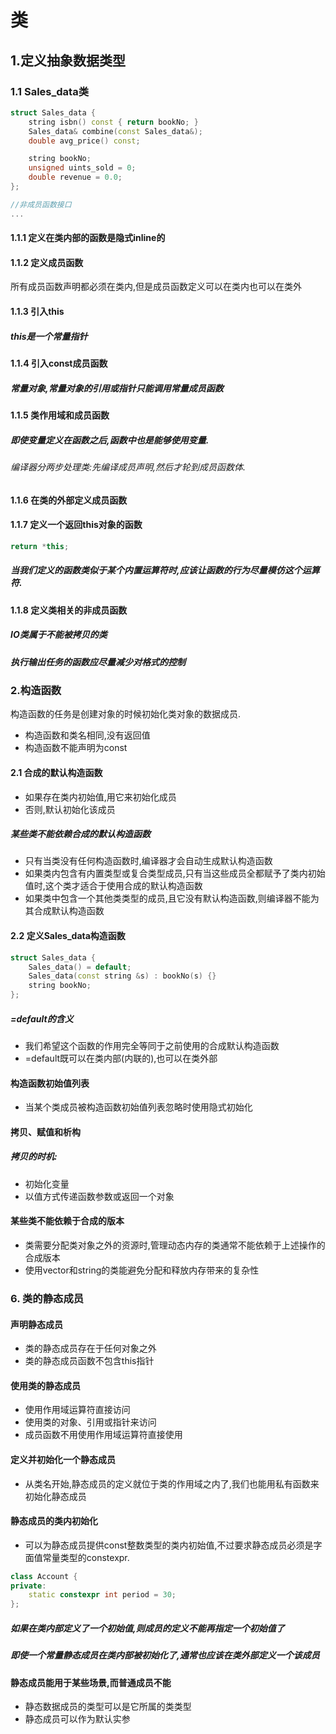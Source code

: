 # 类

## 1.定义抽象数据类型

### 1.1 Sales_data类
```cpp
struct Sales_data {
    string isbn() const { return bookNo; }
    Sales_data& combine(const Sales_data&);
    double avg_price() const;

    string bookNo;
    unsigned uints_sold = 0;
    double revenue = 0.0;
};

//非成员函数接口
...
```

#### 1.1.1 定义在类内部的函数是隐式inline的
#### 1.1.2 定义成员函数
所有成员函数声明都必须在类内,但是成员函数定义可以在类内也可以在类外

#### 1.1.3 引入this
##### this是一个常量指针

#### 1.1.4 引入const成员函数
##### 常量对象,常量对象的引用或指针只能调用常量成员函数

#### 1.1.5 类作用域和成员函数
##### 即使变量定义在函数之后,函数中也是能够使用变量.
###### 编译器分两步处理类:先编译成员声明,然后才轮到成员函数体.

#### 1.1.6 在类的外部定义成员函数

#### 1.1.7 定义一个返回this对象的函数
```cpp
return *this;
```
##### 当我们定义的函数类似于某个内置运算符时,应该让函数的行为尽量模仿这个运算符.

#### 1.1.8 定义类相关的非成员函数
##### IO类属于不能被拷贝的类
##### 执行输出任务的函数应尽量减少对格式的控制

### 2.构造函数
构造函数的任务是创建对象的时候初始化类对象的数据成员.

+ 构造函数和类名相同,没有返回值
+ 构造函数不能声明为const

#### 2.1 合成的默认构造函数

+ 如果存在类内初始值,用它来初始化成员
+ 否则,默认初始化该成员

##### 某些类不能依赖合成的默认构造函数

+ 只有当类没有任何构造函数时,编译器才会自动生成默认构造函数
+ 如果类内包含有内置类型或复合类型成员,只有当这些成员全都赋予了类内初始值时,这个类才适合于使用合成的默认构造函数
+ 如果类中包含一个其他类类型的成员,且它没有默认构造函数,则编译器不能为其合成默认构造函数

#### 2.2 定义Sales_data构造函数

```cpp
struct Sales_data {
    Sales_data() = default;
    Sales_data(const string &s) : bookNo(s) {}
    string bookNo;
};
```

##### =default的含义
+ 我们希望这个函数的作用完全等同于之前使用的合成默认构造函数
+ =default既可以在类内部(内联的),也可以在类外部

#### 构造函数初始值列表
+ 当某个类成员被构造函数初始值列表忽略时使用隐式初始化

#### 拷贝、赋值和析构

##### 拷贝的时机:  
+ 初始化变量
+ 以值方式传递函数参数或返回一个对象

#### 某些类不能依赖于合成的版本
+ 类需要分配类对象之外的资源时,管理动态内存的类通常不能依赖于上述操作的合成版本
+ 使用vector和string的类能避免分配和释放内存带来的复杂性

### 6. 类的静态成员

#### 声明静态成员
+ 类的静态成员存在于任何对象之外
+ 类的静态成员函数不包含this指针

#### 使用类的静态成员
+ 使用作用域运算符直接访问
+ 使用类的对象、引用或指针来访问
+ 成员函数不用使用作用域运算符直接使用

#### 定义并初始化一个静态成员
+ 从类名开始,静态成员的定义就位于类的作用域之内了,我们也能用私有函数来初始化静态成员

#### 静态成员的类内初始化
+ 可以为静态成员提供const整数类型的类内初始值,不过要求静态成员必须是字面值常量类型的constexpr.

```cpp
class Account {
private:
    static constexpr int period = 30;
};
```
##### 如果在类内部定义了一个初始值,则成员的定义不能再指定一个初始值了
##### 即使一个常量静态成员在类内部被初始化了,通常也应该在类外部定义一个该成员

#### 静态成员能用于某些场景,而普通成员不能
+ 静态数据成员的类型可以是它所属的类类型
+ 静态成员可以作为默认实参

